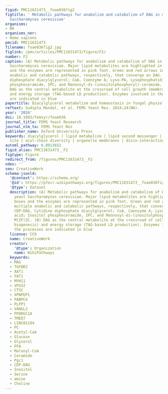 ```yaml
---
figid: PMC11631473__foae036fig2
figtitle: ' Metabolic pathways for anabolism and catabolism of DAG in model yeast
  Saccharomyces cerevisiae'
organisms:
- NA
organisms_ner:
- Homo sapiens
pmcid: PMC11631473
filename: foae036fig2.jpg
figlink: /pmc/articles/PMC11631473/figure/F2/
number: F2
caption: (A) Metabolic pathways for anabolism and catabolism of DAG in model yeast
  Saccharomyces cerevisiae. Major lipid metabolites are highlighted in blue boxes
  and the enzymes are represented in pink font. Green and red arrows indicate multiple
  anabolic and catabolic pathways, respectively, that converge on DAG. CDP-DAG, Cytidine
  diphosphate diacylglycerol; CoA, Coenzyme A; Lyso-PA, Lysophosphatidic acid; Inositol
  phosphoceramide, IPC; and Mannosyl-di-(inositol­phosphoryl)-ceramide, M(IP)2C. (B)
  DAG as the central metabolite at the crossroad of cell growth (membrane biogenesis)
  and energy storage (TAG-based LD production). Enzymes involved in the processes
  are indicated in blue
papertitle: Diacylglycerol metabolism and homeostasis in fungal physiology
reftext: Sudipta Mondal, et al. FEMS Yeast Res. 2024;24(NA).
year: '2024'
doi: 10.1093/femsyr/foae036
journal_title: FEMS Yeast Research
journal_nlm_ta: FEMS Yeast Res
publisher_name: Oxford University Press
keywords: diacylglycerol | lipid metabolism | lipid second messenger | membrane contact
  site | acyl-chain diversity | organelle membranes | disco-interacting protein 2
automl_pathway: 0.8913652
figid_alias: PMC11631473__F2
figtype: Figure
redirect_from: /figures/PMC11631473__F2
ndex: ''
seo: CreativeWork
schema-jsonld:
  '@context': https://schema.org/
  '@id': https://pfocr.wikipathways.org/figures/PMC11631473__foae036fig2.html
  '@type': Dataset
  description: (A) Metabolic pathways for anabolism and catabolism of DAG in model
    yeast Saccharomyces cerevisiae. Major lipid metabolites are highlighted in blue
    boxes and the enzymes are represented in pink font. Green and red arrows indicate
    multiple anabolic and catabolic pathways, respectively, that converge on DAG.
    CDP-DAG, Cytidine diphosphate diacylglycerol; CoA, Coenzyme A; Lyso-PA, Lysophosphatidic
    acid; Inositol phosphoceramide, IPC; and Mannosyl-di-(inositol­phosphoryl)-ceramide,
    M(IP)2C. (B) DAG as the central metabolite at the crossroad of cell growth (membrane
    biogenesis) and energy storage (TAG-based LD production). Enzymes involved in
    the processes are indicated in blue
  license: CC0
  name: CreativeWork
  creator:
    '@type': Organization
    name: WikiPathways
  keywords:
  - MAG
  - TGFBR2
  - AAT1
  - FAT1
  - MYH11
  - VPS52
  - CTSC
  - XPNPEP1
  - PABPC4
  - PLPP1
  - VANGL2
  - PPARGC1A
  - TMED7
  - LINC01194
  - PC
  - Acetyl-CoA
  - Glucose
  - Glycerol
  - FFA
  - Malonyl-CoA
  - Ceramide
  - Pgc1
  - CDP-DAG
  - Inositol
  - Serine
  - amine
  - Choline
---
```

